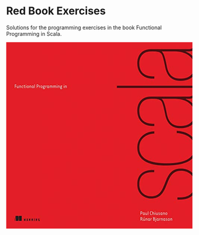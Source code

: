 # Red Book Exercises

Solutions for the programming exercises in the book Functional Programming in Scala.

![Functional Programming in Scala](https://github.com/davidrobles/red-book-exercises/blob/master/resources/red-book.jpg)